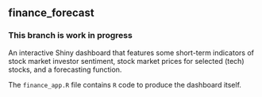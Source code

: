 ## finance_forecast

### This branch is work in progress

An interactive Shiny dashboard that features some short-term
indicators of stock market investor sentiment, stock market prices for selected (tech) stocks, and a forecasting function.

The `finance_app.R` file contains `R` code to produce the dashboard itself.
